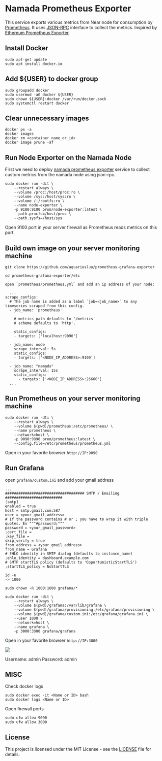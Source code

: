 # Namada Prometheus Exporter

This service exports various metrics from Near node for consumption by [Prometheus](https://prometheus.io). It uses [JSON-RPC](https://docs.near.org/docs/interaction/rpc) interface to collect the metrics. Inspired by [Ethereum Prometheus Exporter](https://github.com/31z4/ethereum-prometheus-exporter)

## Install Docker
```
sudo apt-get update
sudo apt install docker.io
```
## Add ${USER} to docker group
```
sudo groupadd docker
sudo usermod -aG docker ${USER}
sudo chown ${USER}:docker /var/run/docker.sock
sudo systemctl restart docker
```
## Clear unnecessary images
```
docker ps -a
docker images
docker rm <container_name_or_id>
docker image prune -af
```
## Run Node Exporter on the Namada Node

First we need to deploy [namada prometheus exporter](https://github.com/aquariusluo/prometheus-grafana-exporter) service to collect custom metrics from the namada node using json-rpc.

```
sudo docker run -dit \
    --restart always \
    --volume /proc:/host/proc:ro \
    --volume /sys:/host/sys:ro \
    --volume /:/rootfs:ro \
    --name node-exporter \
    -p 9100:9100 prom/node-exporter:latest \
    --path.procfs=/host/proc \
    --path.sysfs=/host/sys
```

Open 9100 port in your server firewall as Prometheus reads metrics on this port.

## Build own image on your server monitoring machine

    git clone https://github.com/aquariusluo/prometheus-grafana-exporter

    cd prometheus-grafana-exporter/etc  

    open `prometheus/prometheus.yml` and add an ip address of your node:

```
  ...
scrape_configs:
  # The job name is added as a label `job=<job_name>` to any timeseries scraped from this config.
  - job_name: 'prometheus'

    # metrics_path defaults to '/metrics'
    # scheme defaults to 'http'.

    static_configs:
    - targets: ['localhost:9090']

  - job_name: node
    scrape_interval: 5s
    static_configs:
    - targets: ['<NODE_IP_ADDRESS>:9100']

  - job_name: "namada"
    scrape_interval: 15s
    static_configs:
      - targets: ['<NODE_IP_ADDRESS>:26660']
  ...
```

## Run Prometheus on your server monitoring machine

```
sudo docker run -dti \
    --restart always \
    --volume $(pwd)/prometheus:/etc/prometheus/ \
    --name prometheus \
    --network=host \
    -p 9090:9090 prom/prometheus:latest \
    --config.file=/etc/prometheus/prometheus.yml
```
Open in your favorite browser `http://IP:9090`   

## Run Grafana

open `grafana/custom.ini` and add your gmail address

```
...
#################################### SMTP / Emailing ##########################
[smtp]
enabled = true
host = smtp.gmail.com:587 
user = <your_gmail_address>
# If the password contains # or ; you have to wrap it with triple quotes. Ex """#password;"""
password = <your_gmail_password>
;cert_file =
;key_file =
skip_verify = true
from_address = <your_gmail_address>
from_name = Grafana
# EHLO identity in SMTP dialog (defaults to instance_name)
;ehlo_identity = dashboard.example.com
# SMTP startTLS policy (defaults to 'OpportunisticStartTLS') 
;startTLS_policy = NoStartTLS
```

```
id -u
-> 1000

sudo chown -R 1000:1000 grafana/*
```
```
sudo docker run -dit \
    --restart always \
    --volume $(pwd)/grafana:/var/lib/grafana \
    --volume $(pwd)/grafana/provisioning:/etc/grafana/provisioning \
    --volume $(pwd)/grafana/custom.ini:/etc/grafana/grafana.ini \
    --user 1000 \
    --network=host \
    --name grafana \
    -p 3000:3000 grafana/grafana
```

Open in your favorite browser `http://IP:3000`

![](https://raw.githubusercontent.com/masknetgoal634/near-prometheus-exporter/master/guide/img/image0.png)

Username: admin
Password: admin

## MISC

Check docker logs
```
sudo docker exec -it <Name or ID> bash
sudo docker logs <Name or ID>
```

Open firewall ports
```
sudo ufw allow 9090
sudo ufw allow 3000
```


## License

This project is licensed under the MIT License - see the [LICENSE](LICENSE) file for details.
